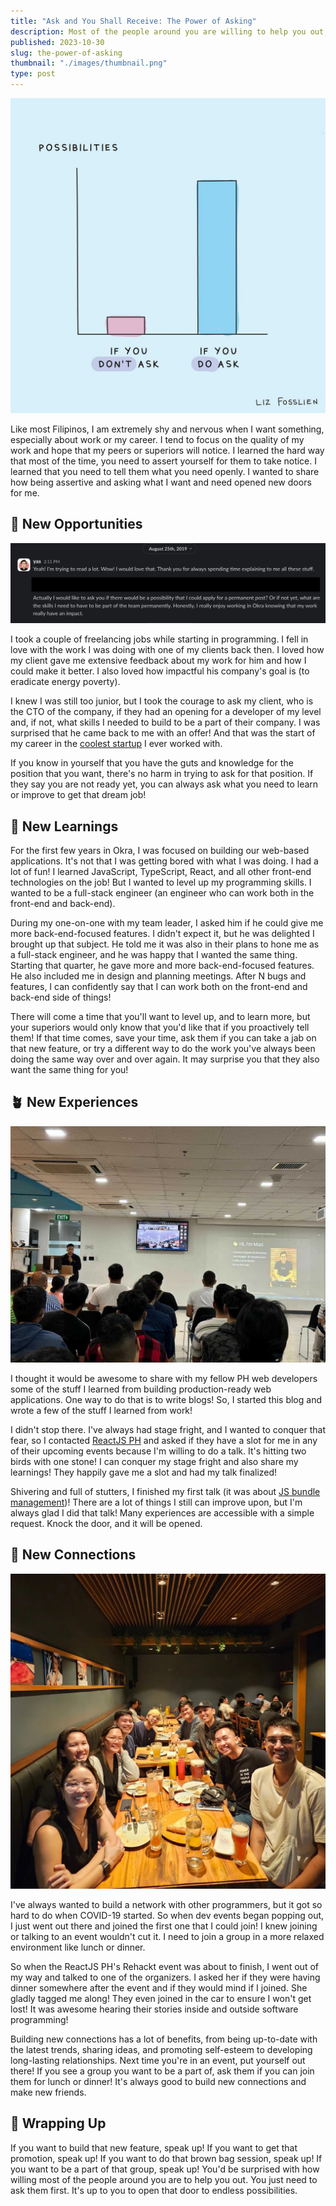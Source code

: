 ```yaml
---
title: "Ask and You Shall Receive: The Power of Asking"
description: Most of the people around you are willing to help you out, you just need to ask them.
published: 2023-10-30
slug: the-power-of-asking
thumbnail: "./images/thumbnail.png"
type: post
---
```


![Illustrated by Liz Fosslien](images/possibilities-illustration.jpeg)

Like most Filipinos, I am extremely shy and nervous when I want something, especially about work or my career. I tend to focus on the quality of my work and hope that my peers or superiors will notice. I learned the hard way that most of the time, you need to assert yourself for them to take notice. I learned that you need to tell them what you need openly. I wanted to share how being assertive and asking what I want and need opened new doors for me.

## 🌟 New Opportunities

![Slack message to Okra's CTO asking for a full-time job](images/asking-for-full-time-job.png)

I took a couple of freelancing jobs while starting in programming. I fell in love with the work I was doing with one of my clients back then. I loved how my client gave me extensive feedback about my work for him and how I could make it better. I also loved how impactful his company's goal is (to eradicate energy poverty).

I knew I was still too junior, but I took the courage to ask my client, who is the CTO of the company, if they had an opening for a developer of my level and, if not, what skills I needed to build to be a part of their company. I was surprised that he came back to me with an offer! And that was the start of my career in the [coolest startup](https://www.mattyasul.com/blog/startup-challenges-rewards/) I ever worked with.

If you know in yourself that you have the guts and knowledge for the position that you want, there's no harm in trying to ask for that position. If they say you are not ready yet, you can always ask what you need to learn or improve to get that dream job!

## 💭 New Learnings

For the first few years in Okra, I was focused on building our web-based applications. It's not that I was getting bored with what I was doing. I had a lot of fun! I learned JavaScript, TypeScript, React, and all other front-end technologies on the job! But I wanted to level up my programming skills. I wanted to be a full-stack engineer (an engineer who can work both in the front-end and back-end).

During my one-on-one with my team leader, I asked him if he could give me more back-end-focused features. I didn't expect it, but he was delighted I brought up that subject. He told me it was also in their plans to hone me as a full-stack engineer, and he was happy that I wanted the same thing. Starting that quarter, he gave more and more back-end-focused features. He also included me in design and planning meetings. After N bugs and features, I can confidently say that I can work both on the front-end and back-end side of things!

There will come a time that you'll want to level up, and to learn more, but your superiors would only know that you'd like that if you proactively tell them! If that time comes, save your time, ask them if you can take a jab on that new feature, or try a different way to do the work you've always been doing the same way over and over again. It may surprise you that they also want the same thing for you!

## 🪴 New Experiences

![First ever talk in a software development event!](images/reactjsph-talk.jpg)

I thought it would be awesome to share with my fellow PH web developers some of the stuff I learned from building production-ready web applications. One way to do that is to write blogs! So, I started this blog and wrote a few of the stuff I learned from work! 

I didn't stop there. I've always had stage fright, and I wanted to conquer that fear, so I contacted [ReactJS PH](https://reactjs.org.ph/) and asked if they have a slot for me in any of their upcoming events because I'm willing to do a talk. It's hitting two birds with one stone! I can conquer my stage fright and also share my learnings! They happily gave me a slot and had my talk finalized!

Shivering and full of stutters, I finished my first talk (it was about [JS bundle management](https://www.mattyasul.com/blog/nextjs-bundle-management/))! There are a lot of things I still can improve upon, but I'm always glad I did that talk! Many experiences are accessible with a simple request. Knock the door, and it will be opened.

## 🤝 New Connections

![After-event dinner with the ReactJS PH core team](images/with-reactjsph.jpg)

I've always wanted to build a network with other programmers, but it got so hard to do when COVID-19 started. So when dev events began popping out, I just went out there and joined the first one that I could join! I knew joining or talking to an event wouldn't cut it. I need to join a group in a more relaxed environment like lunch or dinner.

So when the ReactJS PH's Rehackt event was about to finish, I went out of my way and talked to one of the organizers. I asked her if they were having dinner somewhere after the event and if they would mind if I joined. She gladly tagged me along! They even joined in the car to ensure I won't get lost! It was awesome hearing their stories inside and outside software programming!

Building new connections has a lot of benefits, from being up-to-date with the latest trends, sharing ideas, and promoting self-esteem to developing long-lasting relationships. Next time you're in an event, put yourself out there! If you see a group you want to be a part of, ask them if you can join them for lunch or dinner! It's always good to build new connections and make new friends.

## 🏁 Wrapping Up

If you want to build that new feature, speak up! If you want to get that promotion, speak up! If you want to do that brown bag session, speak up! If you want to be a part of that group, speak up! You'd be surprised with how willing most of the people around you are to help you out. You just need to ask them first. It's up to you to open that door to endless possibilities.